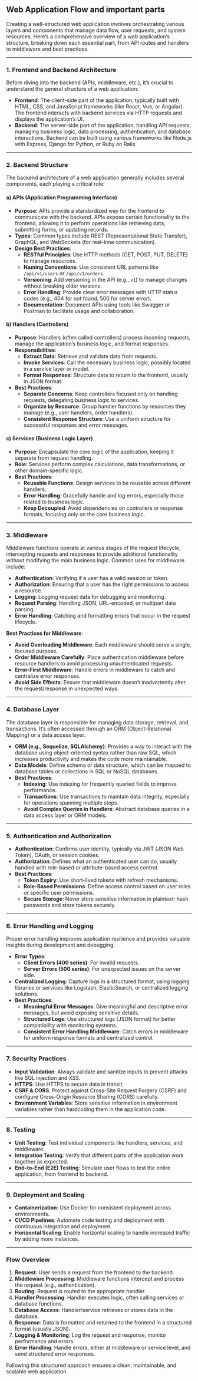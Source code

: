 ## Web Application Flow and important parts

Creating a well-structured web application involves orchestrating various layers and components that manage data flow, user requests, and system resources. Here’s a comprehensive overview of a web application’s structure, breaking down each essential part, from API routes and handlers to middleware and best practices.

---

### 1. **Frontend and Backend Architecture**

Before diving into the backend (APIs, middleware, etc.), it’s crucial to understand the general structure of a web application:

- **Frontend**: The client-side part of the application, typically built with HTML, CSS, and JavaScript frameworks (like React, Vue, or Angular). The frontend interacts with backend services via HTTP requests and displays the application’s UI.
- **Backend**: The server-side part of the application, handling API requests, managing business logic, data processing, authentication, and database interactions. Backend can be built using various frameworks like Node.js with Express, Django for Python, or Ruby on Rails.

---

### 2. **Backend Structure**

The backend architecture of a web application generally includes several components, each playing a critical role:

#### a) **APIs (Application Programming Interface)**

- **Purpose**: APIs provide a standardized way for the frontend to communicate with the backend. APIs expose certain functionality to the frontend, allowing it to perform operations like retrieving data, submitting forms, or updating records.
- **Types**: Common types include REST (Representational State Transfer), GraphQL, and WebSockets (for real-time communication).
- **Design Best Practices**:
  - **RESTful Principles**: Use HTTP methods (GET, POST, PUT, DELETE) to manage resources.
  - **Naming Conventions**: Use consistent URL patterns like `/api/v1/users` or `/api/v1/orders`.
  - **Versioning**: Add versioning in the API (e.g., `v1`) to manage changes without breaking older versions.
  - **Error Handling**: Provide clear error messages with HTTP status codes (e.g., 404 for not found, 500 for server error).
  - **Documentation**: Document APIs using tools like Swagger or Postman to facilitate usage and collaboration.

#### b) **Handlers (Controllers)**

- **Purpose**: Handlers (often called controllers) process incoming requests, manage the application’s business logic, and format responses.
- **Responsibilities**:
  - **Extract Data**: Retrieve and validate data from requests.
  - **Invoke Services**: Call the necessary business logic, possibly located in a service layer or model.
  - **Format Responses**: Structure data to return to the frontend, usually in JSON format.
- **Best Practices**:
  - **Separate Concerns**: Keep controllers focused only on handling requests, delegating business logic to services.
  - **Organize by Resource**: Group handler functions by resources they manage (e.g., user handlers, order handlers).
  - **Consistent Response Structure**: Use a uniform structure for successful responses and error messages.

#### c) **Services (Business Logic Layer)**

- **Purpose**: Encapsulate the core logic of the application, keeping it separate from request handling.
- **Role**: Services perform complex calculations, data transformations, or other domain-specific logic.
- **Best Practices**:
  - **Reusable Functions**: Design services to be reusable across different handlers.
  - **Error Handling**: Gracefully handle and log errors, especially those related to business logic.
  - **Keep Decoupled**: Avoid dependencies on controllers or response formats, focusing only on the core business logic.

---

### 3. **Middleware**

Middleware functions operate at various stages of the request lifecycle, intercepting requests and responses to provide additional functionality without modifying the main business logic. Common uses for middleware include:

- **Authentication**: Verifying if a user has a valid session or token.
- **Authorization**: Ensuring that a user has the right permissions to access a resource.
- **Logging**: Logging request data for debugging and monitoring.
- **Request Parsing**: Handling JSON, URL-encoded, or multipart data parsing.
- **Error Handling**: Catching and formatting errors that occur in the request lifecycle.

**Best Practices for Middleware**:

- **Avoid Overloading Middleware**: Each middleware should serve a single, focused purpose.
- **Order Middleware Carefully**: Place authentication middleware before resource handlers to avoid processing unauthenticated requests.
- **Error-First Middleware**: Handle errors in middleware to catch and centralize error responses.
- **Avoid Side Effects**: Ensure that middleware doesn’t inadvertently alter the request/response in unexpected ways.

---

### 4. **Database Layer**

The database layer is responsible for managing data storage, retrieval, and transactions. It’s often accessed through an ORM (Object-Relational Mapping) or a data access layer.

- **ORM (e.g., Sequelize, SQLAlchemy)**: Provides a way to interact with the database using object-oriented syntax rather than raw SQL, which increases productivity and makes the code more maintainable.
- **Data Models**: Define schema or data structure, which can be mapped to database tables or collections in SQL or NoSQL databases.
- **Best Practices**:
  - **Indexing**: Use indexing for frequently queried fields to improve performance.
  - **Transactions**: Use transactions to maintain data integrity, especially for operations spanning multiple steps.
  - **Avoid Complex Queries in Handlers**: Abstract database queries in a data access layer or ORM models.

---

### 5. **Authentication and Authorization**

- **Authentication**: Confirms user identity, typically via JWT (JSON Web Token), OAuth, or session cookies.
- **Authorization**: Defines what an authenticated user can do, usually handled with role-based or attribute-based access control.
- **Best Practices**:
  - **Token Expiry**: Use short-lived tokens with refresh mechanisms.
  - **Role-Based Permissions**: Define access control based on user roles or specific user permissions.
  - **Secure Storage**: Never store sensitive information in plaintext; hash passwords and store tokens securely.

---

### 6. **Error Handling and Logging**

Proper error handling improves application resilience and provides valuable insights during development and debugging.

- **Error Types**:
  - **Client Errors (400 series)**: For invalid requests.
  - **Server Errors (500 series)**: For unexpected issues on the server side.
- **Centralized Logging**: Capture logs in a structured format, using logging libraries or services like Logstash, ElasticSearch, or centralized logging solutions.
- **Best Practices**:
  - **Meaningful Error Messages**: Give meaningful and descriptive error messages, but avoid exposing sensitive details.
  - **Structured Logs**: Use structured logs (JSON format) for better compatibility with monitoring systems.
  - **Consistent Error Handling Middleware**: Catch errors in middleware for uniform response formats and centralized control.

---

### 7. **Security Practices**

- **Input Validation**: Always validate and sanitize inputs to prevent attacks like SQL injection and XSS.
- **HTTPS**: Use HTTPS to secure data in transit.
- **CSRF & CORS**: Protect against Cross-Site Request Forgery (CSRF) and configure Cross-Origin Resource Sharing (CORS) carefully.
- **Environment Variables**: Store sensitive information in environment variables rather than hardcoding them in the application code.

---

### 8. **Testing**

- **Unit Testing**: Test individual components like handlers, services, and middleware.
- **Integration Testing**: Verify that different parts of the application work together as expected.
- **End-to-End (E2E) Testing**: Simulate user flows to test the entire application, from frontend to backend.

---

### 9. **Deployment and Scaling**

- **Containerization**: Use Docker for consistent deployment across environments.
- **CI/CD Pipelines**: Automate code testing and deployment with continuous integration and deployment.
- **Horizontal Scaling**: Enable horizontal scaling to handle increased traffic by adding more instances.

---

### Flow Overview

1. **Request**: User sends a request from the frontend to the backend.
2. **Middleware Processing**: Middleware functions intercept and process the request (e.g., authentication).
3. **Routing**: Request is routed to the appropriate handler.
4. **Handler Processing**: Handler executes logic, often calling services or database functions.
5. **Database Access**: Handler/service retrieves or stores data in the database.
6. **Response**: Data is formatted and returned to the frontend in a structured format (usually JSON).
7. **Logging & Monitoring**: Log the request and response, monitor performance and errors.
8. **Error Handling**: Handle errors, either at middleware or service level, and send structured error responses.

Following this structured approach ensures a clean, maintainable, and scalable web application.
